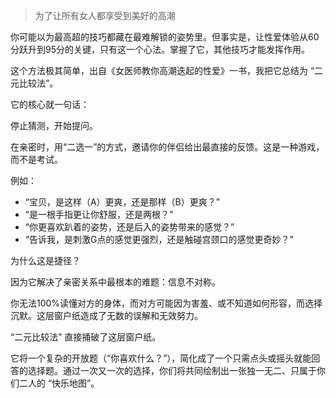 > 为了让所有女人都享受到美好的高潮


你可能以为最高超的技巧都藏在最难解锁的姿势里。但事实是，让性爱体验从60分跃升到95分的关键，只有这一个心法。掌握了它，其他技巧才能发挥作用。

这个方法极其简单，出自《女医师教你高潮迭起的性爱》一书，我把它总结为 “二元比较法”。

它的核心就一句话：

停止猜测，开始提问。

在亲密时，用“二选一”的方式，邀请你的伴侣给出最直接的反馈。这是一种游戏，而不是考试。

例如：

- “宝贝，是这样（A）更爽，还是那样（B）更爽？”
- “是一根手指更让你舒服，还是两根？”
- “你更喜欢趴着的姿势，还是后入的姿势带来的感觉？”
- “告诉我，是刺激G点的感觉更强烈，还是触碰宫颈口的感觉更奇妙？”

为什么这是捷径？

因为它解决了亲密关系中最根本的难题：信息不对称。

你无法100%读懂对方的身体，而对方可能因为害羞、或不知道如何形容，而选择沉默。这层窗户纸造成了无数的误解和无效努力。

“二元比较法” 直接捅破了这层窗户纸。

它将一个复杂的开放题（“你喜欢什么？”），简化成了一个只需点头或摇头就能回答的选择题。通过一次又一次的选择，你们将共同绘制出一张独一无二、只属于你们二人的 “快乐地图”。
